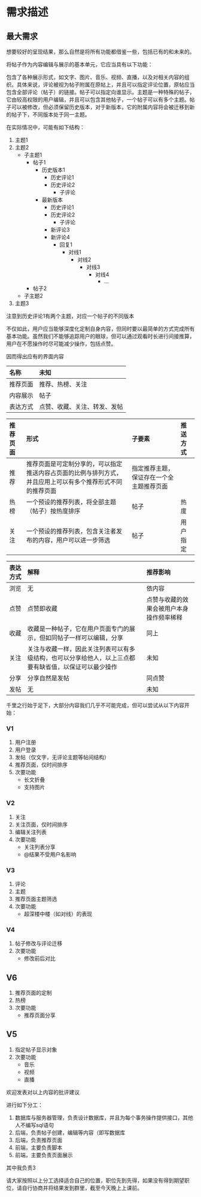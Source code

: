 # 需求描述

## 最大需求

想要较好的呈现结果，那么自然是将所有功能都借鉴一些，包括已有的和未来的。

将帖子作为内容编辑与展示的基本单元，它应当具有以下功能：

包含了各种展示形式，如文字、图片、音乐、视频、直播，以及对相关内容的组织。具体来说，评论被视为帖子附属在原帖上，并且可以指定评论位置，原帖应当包含全部评论（帖子）的链接。帖子可以指定向谁显示。主题是一种特殊的帖子，它由较高权限的用户编辑，并且可以包含其他帖子，一个帖子可以有多个主题。帖子可以被修改，但必须保留历史版本，对于新版本，它的附属内容将会被迁移到新的帖子下，不同版本处于同一主题。

在实际情况中，可能有如下结构：

1. 主题1
2. 主题2
   - 子主题1
     - 帖子1
       - 历史版本1
         - 历史评论1
         - 历史评论2
           - 子评论
       - 最新版本
         - 历史评论1
         - 历史评论2
           - 子评论
         - 新评论3
         - 新评论4
           - 回复1
             - 对线1
               - 对线2
                 - 对线3
                   - 对线4
                     - ...
     - 帖子2
   - 子主题2
3. 主题3

注意到历史评论1有两个主题，对应一个帖子的不同版本

不仅如此，用户应当能够深度化定制自身内容，但同时要以最简单的方式完成所有基本功能。虽然我们不能够追踪用户的眼球，但可以通过观看时长进行间接推算，用户在不愿操作时尽可能减少操作，包括点赞。

因而得出应有的界面内容

| 名称  | 未知 |
|  :----  | :----  |
| 推荐页面 | 推荐、热榜、关注 |
| 内容展示 | 帖子 |
| 表达方式 | 点赞、收藏、关注、转发、发帖 |

| 推荐页面  | 形式 | 子要素 | 推送方式 |
|  :----  | :---- | :---- |  :---- |
| 推荐 | 推荐页面是可定制分享的，可以指定推送内容占页面的比例与排列方式，并且应用上可以有多个推荐形式不同的推荐页面 | 指定推荐主题，保证存在一个全主题推荐页面 |
| 热榜 | 一个预设的推荐列表，将全部主题（帖子）按热度排序 | 帖子 | 热度 |
| 关注 | 一个预设的推荐列表，包含关注者发布的内容，用户可以进一步筛选 | 帖子 | 用户指定 |

| 表达方式 | 解释 | 推荐影响 |
|  :----  | :---- | :---- |
| 浏览 | 无 | 依内容 | 影响 |
| 点赞 | 点赞即收藏 | 点赞与收藏的效果会被用户本身操作频率稀释 |
| 收藏 | 收藏是一种帖子，它在用户页面专门的展示，但如同帖子一样可以编辑，分享 | 同上 |
| 关注 | 关注与收藏一样，因此关注列表可以有多级结构，也可以分享给他人，以上三点都要有缺省值，以保证可以最少操作 | 未知 |
| 分享 | 分享自然是发帖 | 同点赞 |
| 发帖 | 无 | 未知 |

千里之行始于足下，大部分内容我们几乎不可能完成，但可以尝试从以下内容开始：

### V1

1. 用户注册
2. 用户登录
3. 发帖（仅文字，无评论主题等帖间结构）
4. 推荐页面，仅时间排序
5. 次要功能
   - 长文折叠
   - 支持图片

### V2

1. 关注
2. 关注页面，仅时间排序
3. 编辑关注列表
4. 次要功能
   - 关注列表分享
   - @结果不受用户名影响

### V3

1. 评论
2. 主题
3. 推荐页面主题筛选
4. 次要功能
   - 超深楼中楼（如对线）的表现

### V4

1. 帖子修改与评论迁移
2. 次要功能
   - 修改前后对比

## V6

1. 推荐页面的定制
2. 热榜
3. 次要功能
   - 推荐页面分享

## V5

1. 指定帖子显示对象
2. 次要功能
   - 音乐
   - 视频
   - 直播

欢迎发表对以上内容的批评建议

进行如下分工：

1. 数据库与服务器管理，负责设计数据库，并且为每个事务操作提供接口，其他人不编写sql语句
2. 后端，负责帖子创建，编辑等内容（即写数据库
3. 后端，负责推荐页面
4. 前端，主要负责脚本
5. 前端，主要负责页面展示

其中我负责3

请大家按照以上分工选择适合自己的位置，职位先到先得，如果没有得到期望职位，请自行协商并将结果发到群里，截至今天晚上上课前。
